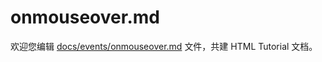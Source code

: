 onmouseover.md
===

欢迎您编辑 <a target="__blank" href="https://github.com/jaywcjlove/html-tutorial/blob/main/docs/events/onmouseover.md">docs/events/onmouseover.md</a> 文件，共建 HTML Tutorial 文档。